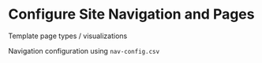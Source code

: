 # Configure Site Navigation and Pages

Template page types / visualizations

Navigation configuration using `nav-config.csv`
